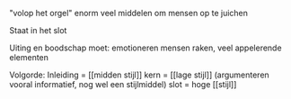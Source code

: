 "volop het orgel" enorm veel middelen om mensen op te juichen


Staat in het slot

Uiting en boodschap moet: emotioneren 
mensen raken, veel appelerende elementen


Volgorde:
Inleiding = [[midden stijl]]
kern = [[lage stijl]] (argumenteren vooral informatief, nog wel een stijlmiddel)
slot = hoge [[stijl]]